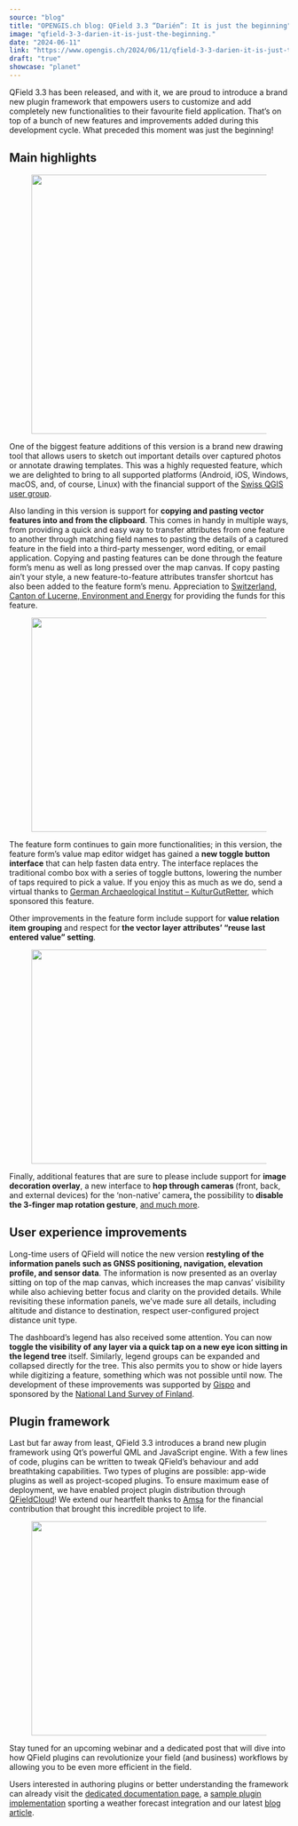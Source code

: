 ```yaml
---
source: "blog"
title: "OPENGIS.ch blog: QField 3.3 “Darién”: It is just the beginning"
image: "qfield-3-3-darien-it-is-just-the-beginning."
date: "2024-06-11"
link: "https://www.opengis.ch/2024/06/11/qfield-3-3-darien-it-is-just-the-beginning/"
draft: "true"
showcase: "planet"
---
```


<p>QField 3.3 has been released, and with it, we are proud to introduce a brand new plugin framework that empowers users to customize and add completely new functionalities to their favourite field application. That’s on top of a bunch of new features and improvements added during this development cycle. What preceded this moment was just the beginning!</p>



<h2 class="wp-block-heading">Main highlights</h2>



<figure class="wp-block-image size-full"><img alt="" class="wp-image-14432" height="467" src="https://i0.wp.com/www.opengis.ch/wp-content/uploads/2024/06/33splash.png?resize=750%2C467&#038;ssl=1" width="750" /></figure>



<p>One of the biggest feature additions of this version is a brand new drawing tool that allows users to sketch out important details over captured photos or annotate drawing templates. This was a highly requested feature, which we are delighted to bring to all supported platforms (Android, iOS, Windows, macOS, and, of course, Linux) with the financial support of the <a href="http://qgis.ch">Swiss QGIS user group</a>.</p>



<p>Also landing in this version is support for <strong>copying and pasting vector features into and from the clipboard</strong>. This comes in handy in multiple ways, from providing a quick and easy way to transfer attributes from one feature to another through matching field names to pasting the details of a captured feature in the field into a third-party messenger, word editing, or email application. Copying and pasting features can be done through the feature form’s menu as well as long pressed over the map canvas. If copy pasting ain’t your style, a new feature-to-feature attributes transfer shortcut has also been added to the feature form’s menu. Appreciation to <a href="https://uwe.lu.ch/" rel="noreferrer noopener" target="_blank">Switzerland, Canton of Lucerne, Environment and Energy</a> for providing the funds for this feature.</p>



<figure class="wp-block-image size-full"><img alt="" class="wp-image-14468" height="386" src="https://i0.wp.com/www.opengis.ch/wp-content/uploads/2024/06/transfer_attributes-1.png?resize=750%2C386&#038;ssl=1" width="750" /></figure>



<p>The feature form continues to gain more functionalities; in this version, the feature form’s value map editor widget has gained a <strong>new toggle button interface</strong> that can help fasten data entry. The interface replaces the traditional combo box with a series of toggle buttons, lowering the number of taps required to pick a value. If you enjoy this as much as we do, send a virtual thanks to <a href="https://www.kulturgutretter.org/en/home-2/">German Archaeological Institut &#8211; KulturGutRetter</a>, which sponsored this feature.</p>



<p>Other improvements in the feature form include support for <strong>value relation item grouping</strong> and respect for<strong> the vector layer attributes’ &#8220;reuse last entered value&#8221; setting</strong>.</p>



<figure class="wp-block-image size-full"><img alt="" class="wp-image-14467" height="386" src="https://i0.wp.com/www.opengis.ch/wp-content/uploads/2024/06/value_map_buttons-1.png?resize=750%2C386&#038;ssl=1" width="750" /></figure>



<p>Finally, additional features that are sure to please include support for <strong>image decoration overlay</strong>, a new interface to <strong>hop through cameras </strong>(front, back, and external devices) for the ‘non-native’ camera<strong>, </strong>the possibility to<strong> disable the 3-finger map rotation gesture</strong>, <a href="https://github.com/opengisch/QField/releases/tag/v3.3.0">and much more</a>.</p>



<h2 class="wp-block-heading"><strong>User experience improvements</strong></h2>



<p>Long-time users of QField will notice the new version <strong>restyling of the information panels such as GNSS positioning, navigation, elevation profile, and sensor data</strong>. The information is now presented as an overlay sitting on top of the map canvas, which increases the map canvas&#8217; visibility while also achieving better focus and clarity on the provided details. While revisiting these information panels, we’ve made sure all details, including altitude and distance to destination, respect user-configured project distance unit type.</p>



<p>The dashboard’s legend has also received some attention. You can now <strong>toggle the visibility of any layer via a quick tap on a new eye icon sitting in the legend tree</strong> itself. Similarly, legend groups can be expanded and collapsed directly for the tree. This also permits you to show or hide layers while digitizing a feature, something which was not possible until now. The development of these improvements was supported by <a href="https://www.gispo.fi/en">Gispo</a> and sponsored by the <a href="https://www.maanmittauslaitos.fi/en">National Land Survey of Finland</a>.</p>



<h2 class="wp-block-heading"><strong>Plugin framework</strong></h2>



<p>Last but far away from least, QField 3.3 introduces a brand new plugin framework using Qt’s powerful QML and JavaScript engine. With a few lines of code, plugins can be written to tweak QField’s behaviour and add breathtaking capabilities. Two types of plugins are possible: app-wide plugins as well as project-scoped plugins. To ensure maximum ease of deployment, we have enabled project plugin distribution through <a href="https://qfield.cloud" rel="noreferrer noopener" target="_blank">QFieldCloud</a>! We extend our heartfelt thanks to <a href="https://www.amsa.it/en/cittadini" rel="noreferrer noopener" target="_blank">Amsa</a> for the financial contribution that brought this incredible project to life.</p>



<figure class="wp-block-image size-full"><img alt="" class="wp-image-14465" height="386" src="https://i0.wp.com/www.opengis.ch/wp-content/uploads/2024/06/plugin_manager-1.png?resize=750%2C386&#038;ssl=1" width="750" /></figure>



<p>Stay tuned for an upcoming webinar and a dedicated post that will dive into how QField plugins can revolutionize your field (and business) workflows by allowing you to be even more efficient in the field.</p>



<p>Users interested in authoring plugins or better understanding the framework can already visit the <a href="https://docs.qfield.org/how-to/plugins/" rel="noreferrer noopener" target="_blank">dedicated documentation page</a>, a <a href="https://github.com/opengisch/qfield-weather-forecast">sample plugin implementation</a> sporting a weather forecast integration and our latest <a href="https://www.opengis.ch/2024/06/18/supercharge-your-fieldwork-with-qfields-project-and-app-wide-plugins/">blog article</a>.</p>
